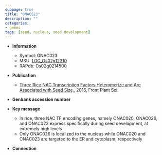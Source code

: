 ```yaml
---
subpage: true
title: "ONAC023"
description: ""
categories:
- genes
tags: [seed, nucleus, seed development]
---
```


* **Information**  
    + Symbol: ONAC023  
    + MSU: [LOC_Os02g12310](http://rice.plantbiology.msu.edu/cgi-bin/ORF_infopage.cgi?orf=LOC_Os02g12310)  
    + RAPdb: [Os02g0214500](http://rapdb.dna.affrc.go.jp/viewer/gbrowse_details/irgsp1?name=Os02g0214500)  

* **Publication**  
    + [Three Rice NAC Transcription Factors Heteromerize and Are Associated with Seed Size.](http://www.ncbi.nlm.nih.gov/pubmed?term=Three+Rice+NAC+Transcription+Factors+Heteromerize+and+Are+Associated+with+Seed+Size.%5BTitle%5D), 2016, Front Plant Sci.

* **Genbank accession number**  

* **Key message**  
    + In rice, three NAC TF encoding genes, namely ONAC020, ONAC026, and ONAC023 express specifically during seed development, at extremely high levels
    + Only ONAC026 is localized to the nucleus while ONAC020 and ONAC023 are targeted to the ER and cytoplasm, respectively

* **Connection**  



